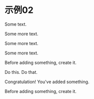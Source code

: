# 示例02


<chapter title="Example chapter" id="example-chapter-id">
   <p>Some text.</p>
   <chapter title="Subchapter" id="subchapter">
       <p>Some more text.</p>
<chapter title="Subchapter" id="subchapter2">
       <p>Some more text.</p>
<chapter title="Subchapter" id="subchapter3">
       <p>Some more text.</p>
   </chapter>
   </chapter>
   </chapter>
</chapter>



<procedure title="Add something" id="procedure-id">
   <p>Before adding something, create it.</p>
   <step>Do this.</step>
   <step>Do that.</step>
   <p>Congratulation! You've added something.</p>
</procedure>



<procedure title="Add something" id="procedure-id2">
   <p>Before adding something, create it.</p>

</procedure>



